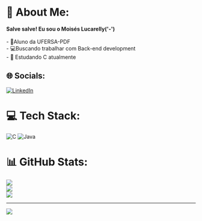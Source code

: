 # 💫 About Me:
**Salve salve! Eu sou o Moisés Lucarelly('-')**<br><br>- 🎒Aluno da UFERSA-PDF<br>- 💻Buscando trabalhar com Back-end development<br>- 📒 Estudando C atualmente


## 🌐 Socials:
[![LinkedIn](https://img.shields.io/badge/LinkedIn-%230077B5.svg?logo=linkedin&logoColor=white)](https://linkedin.com/in/www.linkedin.com/in/moisés-lucarelly-459421305) 

# 💻 Tech Stack:
![C](https://img.shields.io/badge/c-%2300599C.svg?style=for-the-badge&logo=c&logoColor=white) ![Java](https://img.shields.io/badge/java-%23ED8B00.svg?style=for-the-badge&logo=openjdk&logoColor=white)
# 📊 GitHub Stats:
![](https://github-readme-stats.vercel.app/api?username=MoisesLucarellyDev&theme=dracula&hide_border=false&include_all_commits=false&count_private=false)<br/>
![](https://github-readme-streak-stats.herokuapp.com/?user=MoisesLucarellyDev&theme=dracula&hide_border=false)<br/>
![](https://github-readme-stats.vercel.app/api/top-langs/?username=MoisesLucarellyDev&theme=dracula&hide_border=false&include_all_commits=false&count_private=false&layout=compact)

---
[![](https://visitcount.itsvg.in/api?id=MoisesLucarellyDev&icon=0&color=0)](https://visitcount.itsvg.in)

<!-- Proudly created with GPRM ( https://gprm.itsvg.in ) -->
